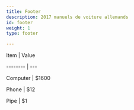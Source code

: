 ```yaml
---
title: Footer
description: 2017 manuels de voiture allemands
id: footer
weight: 1
type: footer

---
```



Item     | Value

-------- | ---

Computer | $1600

Phone    | $12

Pipe     | $1
